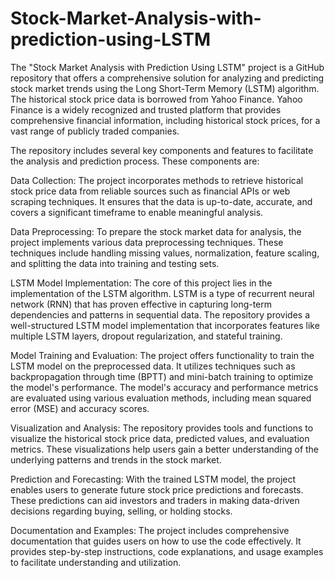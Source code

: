 # Stock-Market-Analysis-with-prediction-using-LSTM
The "Stock Market Analysis with Prediction Using LSTM" project is a GitHub repository that offers a comprehensive solution for analyzing and predicting stock market trends using the Long Short-Term Memory (LSTM) algorithm. The historical stock price data is borrowed from Yahoo Finance. Yahoo Finance is a widely recognized and trusted platform that provides comprehensive financial information, including historical stock prices, for a vast range of publicly traded companies.

The repository includes several key components and features to facilitate the analysis and prediction process. These components are:

Data Collection: The project incorporates methods to retrieve historical stock price data from reliable sources such as financial APIs or web scraping techniques. It ensures that the data is up-to-date, accurate, and covers a significant timeframe to enable meaningful analysis.

Data Preprocessing: To prepare the stock market data for analysis, the project implements various data preprocessing techniques. These techniques include handling missing values, normalization, feature scaling, and splitting the data into training and testing sets.

LSTM Model Implementation: The core of this project lies in the implementation of the LSTM algorithm. LSTM is a type of recurrent neural network (RNN) that has proven effective in capturing long-term dependencies and patterns in sequential data. The repository provides a well-structured LSTM model implementation that incorporates features like multiple LSTM layers, dropout regularization, and stateful training.

Model Training and Evaluation: The project offers functionality to train the LSTM model on the preprocessed data. It utilizes techniques such as backpropagation through time (BPTT) and mini-batch training to optimize the model's performance. The model's accuracy and performance metrics are evaluated using various evaluation methods, including mean squared error (MSE) and accuracy scores.

Visualization and Analysis: The repository provides tools and functions to visualize the historical stock price data, predicted values, and evaluation metrics. These visualizations help users gain a better understanding of the underlying patterns and trends in the stock market.

Prediction and Forecasting: With the trained LSTM model, the project enables users to generate future stock price predictions and forecasts. These predictions can aid investors and traders in making data-driven decisions regarding buying, selling, or holding stocks.

Documentation and Examples: The project includes comprehensive documentation that guides users on how to use the code effectively. It provides step-by-step instructions, code explanations, and usage examples to facilitate understanding and utilization.
